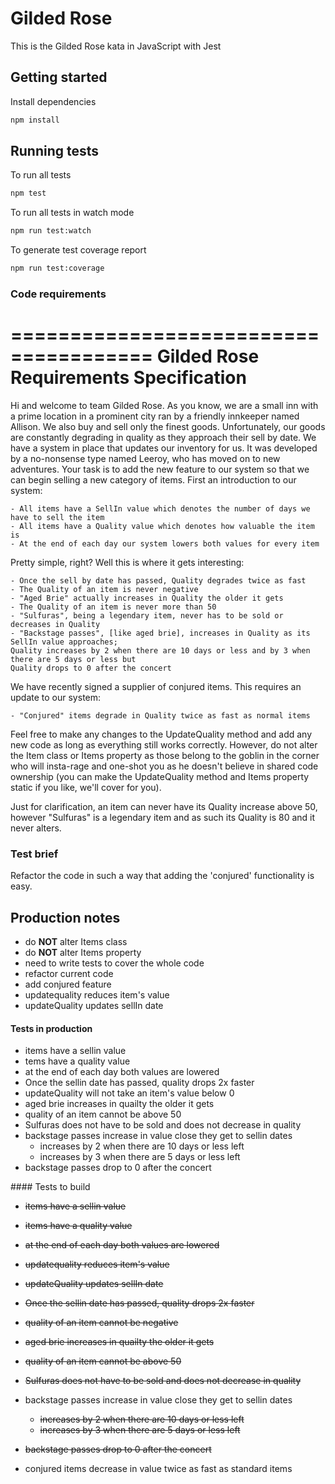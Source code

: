 # Gilded Rose

This is the Gilded Rose kata in JavaScript with Jest

## Getting started

Install dependencies

```sh
npm install
```

## Running tests

To run all tests

```sh
npm test
```

To run all tests in watch mode

```sh
npm run test:watch
```

To generate test coverage report

```sh
npm run test:coverage
```


### Code requirements
======================================
Gilded Rose Requirements Specification
======================================

Hi and welcome to team Gilded Rose. As you know, we are a small inn with a prime location in a
prominent city ran by a friendly innkeeper named Allison. We also buy and sell only the finest goods.
Unfortunately, our goods are constantly degrading in quality as they approach their sell by date. We
have a system in place that updates our inventory for us. It was developed by a no-nonsense type named
Leeroy, who has moved on to new adventures. Your task is to add the new feature to our system so that
we can begin selling a new category of items. First an introduction to our system:

	- All items have a SellIn value which denotes the number of days we have to sell the item
	- All items have a Quality value which denotes how valuable the item is
	- At the end of each day our system lowers both values for every item

Pretty simple, right? Well this is where it gets interesting:

	- Once the sell by date has passed, Quality degrades twice as fast
	- The Quality of an item is never negative
	- "Aged Brie" actually increases in Quality the older it gets
	- The Quality of an item is never more than 50
	- "Sulfuras", being a legendary item, never has to be sold or decreases in Quality
	- "Backstage passes", [like aged brie], increases in Quality as its SellIn value approaches;
	Quality increases by 2 when there are 10 days or less and by 3 when there are 5 days or less but
	Quality drops to 0 after the concert

We have recently signed a supplier of conjured items. This requires an update to our system:

	- "Conjured" items degrade in Quality twice as fast as normal items

Feel free to make any changes to the UpdateQuality method and add any new code as long as everything
still works correctly. However, do not alter the Item class or Items property as those belong to the
goblin in the corner who will insta-rage and one-shot you as he doesn't believe in shared code
ownership (you can make the UpdateQuality method and Items property static if you like, we'll cover
for you).

Just for clarification, an item can never have its Quality increase above 50, however "Sulfuras" is a
legendary item and as such its Quality is 80 and it never alters.

### Test brief

Refactor the code in such a way that adding the 'conjured' functionality is easy.

## Production notes

* do **NOT** alter Items class
* do **NOT** alter Items property
* need to write tests to cover the whole code
* refactor current code
* add conjured feature
* updatequality reduces item's value
* updateQuality updates sellIn date


#### Tests in production

* items have a sellin value
* tems have a quality value
* at the end of each day both values are lowered
* Once the sellin date has passed, quality drops 2x faster
* updateQuality will not take an item's value below 0
* aged brie increases in quailty the older it gets
* quality of an item cannot be above 50
* Sulfuras does not have to be sold and does not decrease in quality
* backstage passes increase in value close they get to sellin dates
  - increases by 2 when there are 10 days or less left
  - increases by 3 when there are 5 days or less left
* backstage passes drop to 0 after the concert


#### Tests to build

* ~~items have a sellin value~~
* ~~items have a quality value~~
* ~~at the end of each day both values are lowered~~

* ~~updatequality reduces item's value~~
* ~~updateQuality updates sellIn date~~
* ~~Once the sellin date has passed, quality drops 2x faster~~
* ~~quality of an item cannot be negative~~
* ~~aged brie increases in quailty the older it gets~~
* ~~quality of an item cannot be above 50~~
* ~~Sulfuras does not have to be sold and does not decrease in quality~~
* backstage passes increase in value close they get to sellin dates
  - ~~increases by 2 when there are 10 days or less left~~
  - ~~increases by 3 when there are 5 days or less left~~
* ~~backstage passes drop to 0 after the concert~~
* conjured items decrease in value twice as fast as standard items
